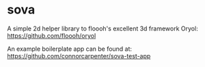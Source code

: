 # sova

A simple 2d helper library to floooh's excellent 3d framework Oryol: https://github.com/floooh/oryol

An example boilerplate app can be found at: https://github.com/connorcarpenter/sova-test-app